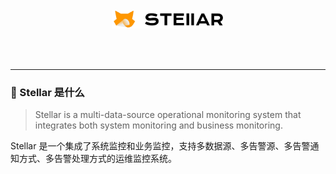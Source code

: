<!--suppress HtmlDeprecatedAttribute -->
<br>

<div align="center">
  <img height="30" src="./docs/images/logo.png"/>
</div>

<br>

<p align="center">
  <a>
    <img src="https://img.shields.io/badge/-Golang 1.23-blue?style=flat-square&logo=go&logoColor=white" alt="">
  </a>
  <a>
    <img src="https://img.shields.io/badge/-Gin-blue?style=flat-square&logo=gin&logoColor=white" alt="">
  </a>
  <a>
    <img src="https://img.shields.io/badge/-MySQL-blue?style=flat-square&logo=mysql&logoColor=white" alt="">
  </a>
  <a>
    <img src="https://img.shields.io/badge/-Redis-c14438?style=flat-square&logo=redis&logoColor=white" alt="">
  </a>
  <a>
    <img src="https://img.shields.io/badge/-React-blue?style=flat-square&logo=react&logoColor=white" alt="">
  </a>
  <a>
    <img src="https://img.shields.io/badge/-Ant Design-blue?style=flat-square&logo=antdesign&logoColor=white" alt="">
  </a>
</p>

<hr>

### 🎉 Stellar 是什么

> Stellar is a multi-data-source operational monitoring system that integrates both system monitoring and business monitoring.

Stellar 是一个集成了系统监控和业务监控，支持多数据源、多告警源、多告警通知方式、多告警处理方式的运维监控系统。

